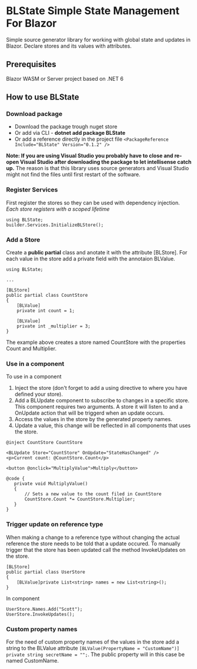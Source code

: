 # BLState Simple State Management For Blazor
Simple source generator library for working with global state and updates in Blazor. Declare stores and its values with attributes.

## Prerequisites
Blazor WASM or Server project based on .NET 6

## How to use BLState
### Download package
- Download the package trough nuget store  
- Or add via CLI - **dotnet add package BLState**  
- Or add a reference directly in the project file
`<PackageReference Include="BLState" Version="0.1.2" />`

**Note: If you are using Visual Studio you probably have to close and re-open Visual Studio after downloading the package to let intellisense catch up.**
The reason is that this library uses source generators and Visual Studio might not find the files until first restart of the software.

### Register Services
First register the stores so they can be used with dependency injection. *Each store registers with a scoped lifetime*
```
using BLState;
builder.Services.InitializeBLStore();
```

### Add a Store
Create a **public partial** class and anotate it with the attribute [BLStore]. For each value in the store add a private field with the annotaion BLValue.
```
using BLState;

...

[BLStore]
public partial class CountStore
{
    [BLValue]
    private int count = 1;
    
    [BLValue]
    private int _multiplier = 3;
}
```
The example above creates a store named CountStore with the properties Count and Multiplier.

### Use in a component
To use in a component   
1. Inject the store (don't forget to add a using directive to where you have defined your store).
2. Add a BLUpdate component to subscribe to changes in a specific store.  This component requires two arguments. A store it will listen to and a OnUpdate action that will be triggerd when an update occurs.
3. Access the values in the store by the generated property names.
4. Update a value, this change will be reflected in all components that uses the store.
```
@inject CountStore CountStore

<BLUpdate Store="CountStore" OnUpdate="StateHasChanged" /> 
<p>Current count: @CountStore.Count</p>  

<button @onclick="MultiplyValue">Multiply</button>

@code {  
   private void MultiplyValue()
   {
       // Sets a new value to the count filed in CountStore
       CountStore.Count *= CountStore.Multiplier;
   }
}
```

### Trigger update on reference type
When making a change to a reference type without changing the actual reference the store needs to be told that a update occured.
To manually trigger that the store has been updated call the method InvokeUpdates on the store.

```
[BLStore]
public partial class UserStore
{
    [BLValue]private List<string> names = new List<string>();
}
```
In component

```
UserStore.Names.Add("Scott");
UserStore.InvokeUpdates();
```

### Custom property names
For the need of custom property names of the values in the store add a string to the BLValue attribute
`[BLValue(PropertyName = "CustomName")] private string secretName = "";`. The public property will in this case be named CustomName.
